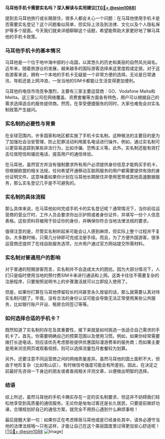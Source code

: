 **马耳他手机卡需要实名吗？深入解读与实用建议[[TG💪+ @esim1088](https://t.me/s/esim1088)]**

提到去马耳他旅行或长期居住，很多人都会关心一个问题：在马耳他使用手机卡是否需要实名登记？这个问题看似简单，但实际上涉及到法律、文化以及个人隐私保护等多个层面。今天我们就来详细聊聊这个话题，希望能帮助大家更好地了解马耳他的手机卡政策。

### 马耳他手机卡的基本情况

马耳他是一个位于地中海中部的小岛国，以其悠久的历史和美丽的自然风光闻名。近年来，随着旅游业的发展，越来越多的国际游客选择来这里度假或定居。对于这些游客来说，拥有一个本地的手机卡无疑是一个非常方便的选择。无论是日常通讯、导航还是上网冲浪，一张当地的SIM卡都能让生活变得更加便利。

马耳他的电信市场竞争激烈，主要有三家主要运营商：GO、Vodafone Malta和Melita。这三家公司在网络覆盖、资费套餐等方面各有特色，用户可以根据自己的需求选择适合的服务提供商。然而，在享受便捷服务的同时，大家也难免会对实名制政策产生疑问。

### 实名制的必要性与背景

在全球范围内，许多国家和地区都实施了手机卡实名制。这种做法的主要目的是为了加强社会治安管理，防止犯罪活动利用匿名电话进行操作。例如，通过实名制可以更容易追踪到某些非法行为，比如诈骗、恐怖主义等。此外，实名制还能有效打击垃圾短信和骚扰电话，提高用户的通信体验。

在马耳他，虽然官方并没有强制要求所有用户必须提供身份信息才能购买手机卡，但根据欧盟的相关法规，任何希望开通移动互联网服务的用户都需要提供有效的身份证明文件。这意味着如果你计划在马耳他长期居住并使用宽带或其他高速数据服务，那么实名登记几乎是不可避免的。

### 实名制的具体流程

那么具体来说，在马耳他如何完成手机卡的实名登记呢？通常情况下，当你前往运营商的营业厅时，工作人员会要求你出示护照或者身份证件，并填写一份个人信息表格。这些资料将被用于验证你的身份，并确保你符合当地法律法规的要求。

值得注意的是，尽管实名制听起来可能会让人感到麻烦，但实际上整个过程并不复杂。大多数时候，只需几分钟即可完成注册手续。而且，为了方便外国游客，很多运营商还提供了在线自助服务选项，允许用户通过官方网站提交所需材料。

### 实名制对普通用户的影响

对于普通的短期游客而言，实名制并不会造成太大的困扰。因为大部分情况下，人们只是临时使用当地的预付费SIM卡来进行通话和上网。这类卡往往不需要复杂的注册程序，只要按照说明书上的步骤激活就可以立即投入使用了。

但是，如果你打算在马耳他停留较长时间甚至永久居留的话，那么就需要认真对待实名制问题了。毕竟，没有合法的身份认证可能会导致无法正常使用某些公共服务，比如银行账户开设、租房合同签订等等。

### 如何选择合适的手机卡？

既然知道了实名制的存在及其重要性，接下来就是如何挑选一张适合自己需求的手机卡了。首先，你需要明确自己的预算范围以及使用习惯。例如，如果你经常需要拨打长途电话，则应该优先考虑那些提供优惠国际漫游费率的服务商；而如果主要是用来浏览网页或观看视频，则可以选择流量包月套餐较为划算。

另外，还要注意不同运营商之间的网络质量差异。虽然马耳他的国土面积不大，但由于地形复杂（比如有山区），有时候信号强度可能会有所差别。因此，在决定之前最好先咨询一下身边的朋友或者查阅相关评测文章，以便做出明智的选择。

### 结语

综上所述，虽然马耳他的手机卡确实存在一定的实名制要求，但这并不妨碍我们轻松地享受到高质量的通信服务。无论你是匆匆过客还是长久居民，只要提前做好功课，合理规划好自己的通信方案，就完全不用担心遇到什么麻烦事啦！

最后提醒大家一句：如果你正在考虑移居马耳他或是已经身处其中，请务必遵守当地的法律法规哦～只有这样，才能让自己在这个美丽国度里过得更加安心舒适呢！[[TG💪+ @esim1088](https://t.me/s/esim1088) ![Image](https://i.postimg.cc/4NQfJmqS/Snipaste-2025-05-13-00-14-12.png)]